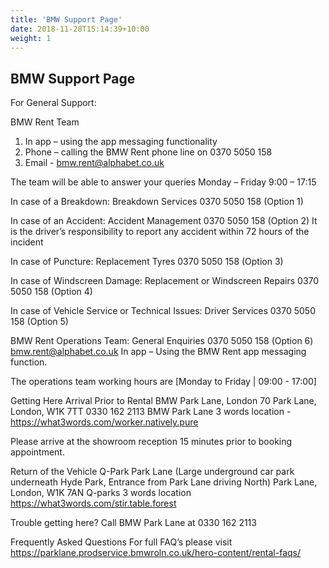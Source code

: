 ```yaml
---
title: 'BMW Support Page'
date: 2018-11-28T15:14:39+10:00
weight: 1
---
```


## BMW Support Page

For General Support:

BMW Rent Team
1) In app – using the app messaging functionality
2) Phone – calling the BMW Rent phone line on 0370 5050 158
3) Email - bmw.rent@alphabet.co.uk

The team will be able to answer your queries Monday – Friday 9:00 – 17:15


In case of a Breakdown:
Breakdown Services
0370 5050 158 (Option 1)



In case of an Accident:
Accident Management
0370 5050 158 (Option 2)
It is the driver’s responsibility to report any accident within 72 hours of the incident

In case of Puncture:
Replacement Tyres
0370 5050 158 (Option 3)

In case of Windscreen Damage:
Replacement or Windscreen Repairs
0370 5050 158 (Option 4)

In case of Vehicle Service or Technical Issues:
Driver Services
0370 5050 158 (Option 5)

BMW Rent Operations Team:
General Enquiries
0370 5050 158 (Option 6)
bmw.rent@alphabet.co.uk
In app – Using the BMW Rent app messaging function.

The operations team working hours are [Monday to Friday | 09:00 - 17:00]

Getting Here
Arrival Prior to Rental
BMW Park Lane, London
70 Park Lane, London, W1K 7TT 0330 162 2113
BMW Park Lane 3 words location - https://what3words.com/worker.natively.pure

Please arrive at the showroom reception 15 minutes prior to booking appointment.



Return of the Vehicle
Q-Park Park Lane (Large underground car park underneath Hyde Park, Entrance from Park Lane driving North)
Park Lane, London, W1K 7AN
Q-parks 3 words location https://what3words.com/stir.table.forest



Trouble getting here?
Call BMW Park Lane at 0330 162 2113


Frequently Asked Questions
For full FAQ’s please visit https://parklane.prodservice.bmwroln.co.uk/hero-content/rental-faqs/




